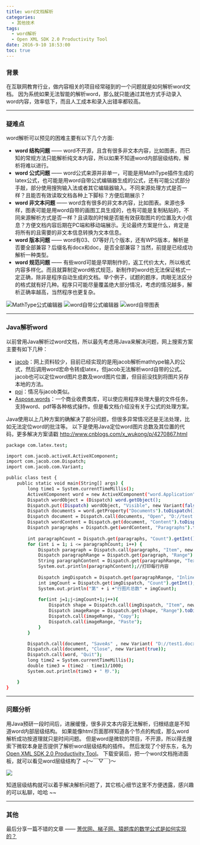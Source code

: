 ```yaml
---
title: word文档解析
categories:
  - 其他技术
tags:
  - word解析
  - Open XML SDK 2.0 Productivity Tool
date: 2016-9-10 18:53:00
toc: true
---
```


### 背景
在互联网教育行业，做内容相关的项目经常碰到的一个问题就是如何解析word文档。
因为系统如果无法智能的解析word，那么就只能通过其他方式手动录入word内容，效率低下，而且人工成本和录入出错率都较高。

---

### 疑难点
word解析可以预见的困难主要有以下几个方面:
- **word 结构问题** —— word不开源，且含有很多非文本内容，比如图表，而已知的常规方法只能解析纯文本内容，所以如果不知道word内部层级结构，解析将难以进行。
- **word 公式问题** —— word公式来源并非单一，可能是用MathType插件生成的latex公式，也可能是用word自带公式编辑器生成的公式，还有可能公式部分手敲，部分使用搜狗输入法或者其它编辑器输入。不同来源处理方式是否一样？且能否有效读取文档各种上下脚标？方便后期展示？
- **word 非文本问题** —— word含有很多的非文本内容，比如图表。来源也多样，图表可能是用word自带的画图工具生成的，也有可能是复制粘贴的，不同来源解析方式是否一样？且读取的时候是否能有效获取图片的位置及大小信息？方便文档内容后期在PC端和移动端展示。无论最终方案是什么，肯定是将所有的且需要的非文本信息转换为文本信息。
- **word 版本问题** —— word有03、07等好几个版本，还有WPS版本，解析是否要全部兼容？后缀名有docx和doc，是否全部兼容？当然，前提是已经成功解析一种类型。
- **word 规范问题** —— 有些word可能是早期制作的，返工代价太大，所以格式内容多样化。而且就算制定word格式规范，新制作的word也无法保证格式一定正确，除非是程序自动生成的文档。举个例子，试题的题序，肉眼无法区分的格式就有好几种。程序只可能尽量覆盖绝大部分情况，考虑的情况越多，解析正确率越高，当然程序也更复杂。

![MathType公式编辑器](http://7xvfir.com1.z0.glb.clouddn.com/word%E6%96%87%E6%A1%A3%E8%A7%A3%E6%9E%90/1.png)
![word自带公式编辑器](http://7xvfir.com1.z0.glb.clouddn.com/word%E6%96%87%E6%A1%A3%E8%A7%A3%E6%9E%90/2.png)
![word自带图表](http://7xvfir.com1.z0.glb.clouddn.com/word%E6%96%87%E6%A1%A3%E8%A7%A3%E6%9E%90/3.png)

<!-- more -->

---

### Java解析word
以前曾用Java解析过word文档，所以最先考虑用Java来解决问题，网上搜索方案主要有如下几种：
- [jacob](http://www.cnblogs.com/x_wukong/p/4270867.html)：网上资料较少，目前已经实现的是用jacob解析mathtype输入的公式，然后调用word宏命令转成latex，但jacob无法解析word自带的公式。jacob也可以定位word图片总数及word图片位置，但目前没找到将图片另存本地的方法。
- [poi](http://poi.apache.org/apidocs/index.html)：情况与jacob类似。
- [Aspose.words](http://www.aspose.com/)：一个商业收费类库，可以使应用程序处理大量的文件任务，支持word、pdf等各种格式操作。但是看文档介绍没有关于公式的处理方案。

Java使用以上几种方案的确解决了部分问题，但很多异常情况还是无法处理，比如无法定位word的批注等。
以下是使用Java定位word图片总数及其位置的代码，更多解决方案请戳 http://www.cnblogs.com/x_wukong/p/4270867.html
```bash
package com.latex.test;

import com.jacob.activeX.ActiveXComponent;
import com.jacob.com.Dispatch;
import com.jacob.com.Variant;

public class test {
	public static void main(String[] args) {
		long time1 = System.currentTimeMillis();
		ActiveXComponent word = new ActiveXComponent("word.Application");
		Dispatch wordObject = (Dispatch) word.getObject();
		Dispatch.put((Dispatch) wordObject, "Visible", new Variant(false));
		Dispatch documents = word.getProperty("Documents").toDispatch();
		Dispatch document = Dispatch.call(documents, "Open", "D://test.docx").toDispatch();
		Dispatch wordContent = Dispatch.get(document, "Content").toDispatch();
		Dispatch paragraphs = Dispatch.get(wordContent, "Paragraphs").toDispatch();
		
		int paragraphCount = Dispatch.get(paragraphs, "Count").getInt();// 总行数
		for (int i = 1; i <= paragraphCount; i++) {
			Dispatch paragraph = Dispatch.call(paragraphs, "Item", new Variant(i)).toDispatch();
			Dispatch paragraphRange = Dispatch.get(paragraph, "Range").toDispatch();
			String paragraphContent = Dispatch.get(paragraphRange, "Text").toString();
			System.out.println(paragraphContent);//打印每行内容
			
			Dispatch imgDispatch = Dispatch.get(paragraphRange, "InlineShapes").toDispatch();//图片
			int imgCount = Dispatch.get(imgDispatch, "Count").getInt();
			System.out.println("第" + i +"行图片总数" + imgCount);
			
			for(int j=1;j<imgCount+1;j++){
				Dispatch shape = Dispatch.call(imgDispatch, "Item", new Variant(1)).toDispatch();
				Dispatch imageRange = Dispatch.get(shape, "Range").toDispatch();
				Dispatch.call(imageRange, "Copy");
				Dispatch.call(imageRange, "Paste");
			}
		}

		Dispatch.call(document, "SaveAs" , new Variant( "D://test1.docx"));
		Dispatch.call(document, "Close", new Variant(true));
		Dispatch.call(word, "Quit");
		long time2 = System.currentTimeMillis();
		double time3 = (time2 - time1)/1000;
		System.out.println(time3 + " 秒.");

	}
}
```

---

### 问题分析
用Java预研一段时间后，进展缓慢，很多非文本内容无法解析，归根结底是不知道word内部层级结构。
如果能像html页面那样知道各个节点的构成，那么word解析成功按道理就只是时间问题。
但是word是微软的项目，不开源，所以得去搜索下微软本身是否提供了解析word层级结构的插件。
然后发现了个好东东，名为 [Open XML SDK 2.0 Productivity Tool](https://www.microsoft.com/en-us/download/details.aspx?id=5124)。
下载安装后，把一个word文档拖进面板，就可以看见word层级结构了 ~(～￣▽￣)～

![](http://7xvfir.com1.z0.glb.clouddn.com/word%E6%96%87%E6%A1%A3%E8%A7%A3%E6%9E%90/4.png)

知道层级结构就可以着手解决解析问题了，其它核心细节这里不方便透露，感兴趣的可以私聊，哈哈 ~~

---

### 其他

最后分享一篇不错的文章 —— [菁优网、梯子网、猿题库的数学公式是如何实现的？](http://www.jianshu.com/p/285737195278)

